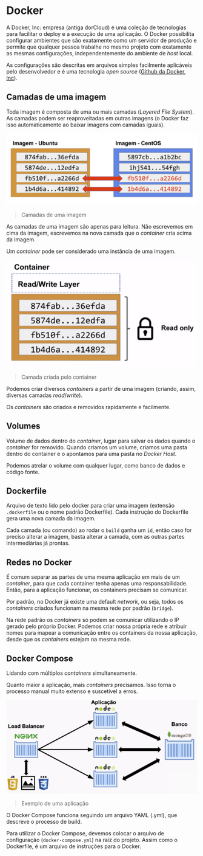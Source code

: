 # Docker
A Docker, Inc: empresa (antiga dorCloud) é uma coleção de tecnologias para facilitar o deploy e a
execução de uma aplicação. O Docker possibilita configurar ambientes que são exatamente como um servidor
de produção e permite que qualquer pessoa trabalhe no mesmo projeto com exatamente as mesmas configurações, independentemente do ambiente de _host_ local. 

As configurações são descritas em arquivos simples facilmente aplicáveis pelo desenvolvedor e é uma 
tecnologia _open source_ ([Github da Docker, Inc](https://github.com/docker)).

## Camadas de uma imagem
Toda imagem é composta de uma ou mais camadas (_Layered File System_). As camadas podem ser reaproveitadas
em outras imagens (o Docker faz isso automaticamente ao baixar imagens com camadas iguais).

![Imagens](./images/layers.png)
> Camadas de uma imagem

As camadas de uma imagem são apenas para leitura. Não escrevemos em cima da imagem, escrevemos na nova 
camada que o _container_ cria acima da imagem.

Um _container_ pode ser considerado uma instância de uma imagem.

![Camadas](./images/read-write.png)
> Camada criada pelo container

Podemos criar diversos _containers_ a partir de uma imagem (criando, assim, diversas camadas _read_/_write_).

Os _containers_ são criados e removidos rapidamente e facilmente.

## Volumes

Volume de dados dentro do _container_, lugar para salvar os dados quando o _container_ for removido. 
Quando criamos um volume, criamos uma pasta dentro do container e o apontamos para uma pasta no _Docker
Host_.

Podemos atrelar o volume com qualquer lugar, como banco de dados e código fonte.

## Dockerfile

Arquivo de texto lido pelo docker para criar uma imagem (extensão ```.dockerfile``` ou o nome padrão Dockerfile). 
Cada instrução do Dockerfile gera uma nova camada da imagem.

Cada camada (ou comando) ao rodar o `build` ganha um `id`, então caso for preciso alterar a imagem, basta 
alterar a camada, com as outras partes intermediárias já prontas.  

## Redes no Docker

É comum separar as partes de uma mesma aplicação em mais de um _container_, para que cada container tenha 
apenas uma responsabilidade. Então, para a aplicação funcionar, os containers precisam se comunicar.

Por padrão, no Docker já existe uma default _network_, ou seja, todos os _containers_ criados funcionam
na mesma rede por padrão (`bridge`).

Na rede padrão os _containers_ só podem se comunicar utilizando o IP gerado pelo próprio Docker. Podemos 
criar nossa própria rede e atribuir nomes para mapear a comunicação entre os containers da nossa 
aplicação, desde que os _containers_ estejam na mesma rede.

## Docker Compose

Lidando com múltiplos _containers_ simultaneamente.

Quanto maior a aplicação, mais _containers_ precisamos. Isso torna o processo manual muito extenso e 
suscetível a erros.

![Exemplo de uma aplicação](./images/application.png)
> Exemplo de uma aplicação

O Docker Compose funciona seguindo um arquivo YAML (.yml), que descreve o processo de build.

Para utilizar o Docker Compose, devemos colocar o arquivo de configuração (```docker-compose.yml```) na 
raiz do projeto. Assim como o Dockerfile, é um arquivo de instruções para o Docker.

